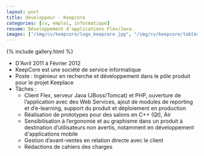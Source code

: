 ```yaml
---
layout: post
title: Développeur - Keepcore
categories: [cv, emploi, informatique]
resume: Développement d'applications Flex/Java.
images: ["/img/cv/keepcore/logo_keepcore.jpg", "/img/cv/keepcore/tableaux-de-bord.jpg"]
---
```

{% include gallery.html %}

* D'Avril 2011 à Février 2012
* KeepCore est une société de service informatique
* Poste : Ingénieur en recherche et développement dans le pôle produit pour le projet Keeplace
* Tâches :
  * Client Flex, serveur Java (JBoss/Tomcat) et PHP, ouverture de l’application avec des Web Services, ajout de modules de reporting et d’e-learning, support du produit et déploiement en production
  * Réalisation de prototypes pour des salons en C++ (Qt), Air
  * Sensibilisation à l’ergonomie et au graphisme dans un produit à destination d’utilisateurs non avertis, notamment en développement d'applications mobile
  * Gestion d’avant-ventes en relation directe avec le client
  * Rédactions de cahiers des charges